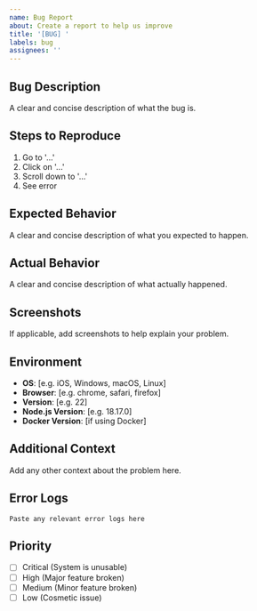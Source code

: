 ```yaml
---
name: Bug Report
about: Create a report to help us improve
title: '[BUG] '
labels: bug
assignees: ''
---
```


## Bug Description

A clear and concise description of what the bug is.

## Steps to Reproduce

1. Go to '...'
2. Click on '...'
3. Scroll down to '...'
4. See error

## Expected Behavior

A clear and concise description of what you expected to happen.

## Actual Behavior

A clear and concise description of what actually happened.

## Screenshots

If applicable, add screenshots to help explain your problem.

## Environment

- **OS**: [e.g. iOS, Windows, macOS, Linux]
- **Browser**: [e.g. chrome, safari, firefox]
- **Version**: [e.g. 22]
- **Node.js Version**: [e.g. 18.17.0]
- **Docker Version**: [if using Docker]

## Additional Context

Add any other context about the problem here.

## Error Logs

```
Paste any relevant error logs here
```

## Priority

- [ ] Critical (System is unusable)
- [ ] High (Major feature broken)
- [ ] Medium (Minor feature broken)
- [ ] Low (Cosmetic issue)
